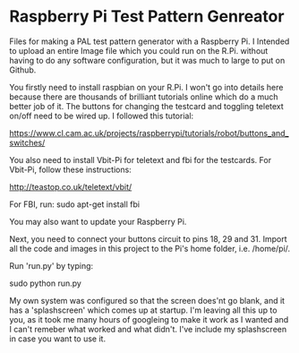 # Raspberry Pi Test Pattern Genreator
Files for making a PAL test pattern generator with a Raspberry Pi.
I Intended to upload an entire Image file which you could run on the R.Pi. without having to do any software configuration, but it was much to large to put on Github.

You firstly need to install raspbian on your R.Pi. I won't go into details here because there are thousands of brilliant tutorials online which do a much better job of it. 
The buttons for changing the testcard and toggling teletext on/off need to be wired up. I followed this tutorial:

https://www.cl.cam.ac.uk/projects/raspberrypi/tutorials/robot/buttons_and_switches/

You also need to install Vbit-Pi for teletext and fbi for the testcards.
For Vbit-Pi, follow these instructions:

http://teastop.co.uk/teletext/vbit/

For FBI, run:
sudo apt-get install fbi

You may also want to update your Raspberry Pi.

Next, you need to connect your buttons circuit to pins 18, 29 and 31.
Import all the code and images in this project to the Pi's home folder, i.e. /home/pi/.

Run 'run.py' by typing:

sudo python run.py

My own system was configured so that the screen does'nt go blank, and it has a 'splashscreen' which comes up at startup. I'm leaving all this up to you, as it took me many hours of googleing to make it work as I wanted and I can't remeber what worked and what didn't. I've include my splashscreen in case you want to use it.
